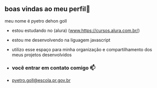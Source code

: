 ## boas vindas ao meu perfil👋

meu nome é pyetro dehon goll

- estou estudando no (alura) (www.https://cursos.alura.com.br/)
- estou me desenvolvendo na liguagem javascript
- utilizo esse espaço para minha organização e compartilhamento dos meus projetos desenvolvidos

- ### você entrar em contato comigo 📫

- pyetro.goll@escola.pr.gov.br





